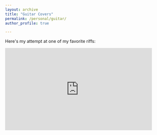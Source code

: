```yaml
---
layout: archive
title: "Guitar Covers"
permalink: /personal/guitar/
author_profile: true

---
```


Here's my attempt at one of my favorite riffs:

<iframe width="480" height="270" src="https://youtu.be/ugpVIo1_Hm4?si=pAyytSpLy2qUfhFc"
frameborder="0" allowfullscreen></iframe>


